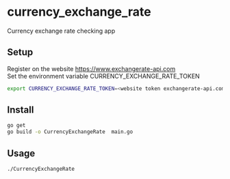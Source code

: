 # currency_exchange_rate

Currency exchange rate checking app

## Setup

Register on the website <https://www.exchangerate-api.com>  
Set the environment variable CURRENCY_EXCHANGE_RATE_TOKEN

```sh
export CURRENCY_EXCHANGE_RATE_TOKEN=<website token exchangerate-api.com>
```

## Install

```sh
go get
go build -o CurrencyExchangeRate  main.go
```

## Usage

```sh
./CurrencyExchangeRate
```
